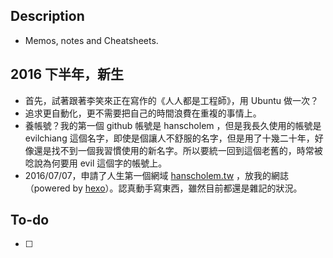 ## Description

- Memos, notes and Cheatsheets.

## 2016 下半年，新生

- 首先，試著跟著李笑來正在寫作的《人人都是工程師》，用 Ubuntu 做一次？
- 追求更自動化，更不需要把自己的時間浪費在重複的事情上。
- 養帳號？我的第一個 github 帳號是 hanscholem ，但是我長久使用的帳號是 evilchiang 這個名字，即使是個讓人不舒服的名字，但是用了十幾二十年，好像還是找不到一個我習慣使用的新名字。所以要統一回到這個老舊的，時常被唸說為何要用 evil 這個字的帳號上。
- 2016/07/07，申請了人生第一個網域 [hanscholem.tw](http://hanscholem.tw/) ，放我的網誌（powered by [hexo](https://hexo.io/)）。認真動手寫東西，雖然目前都還是雜記的狀況。

## To-do

- [ ]
